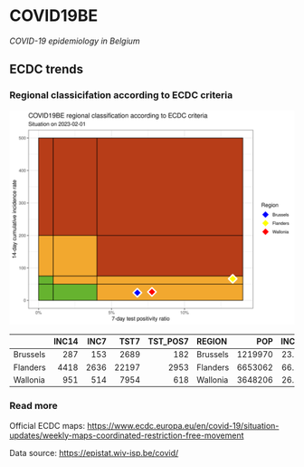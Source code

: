 
# COVID19BE

*COVID-19 epidemiology in Belgium*

## ECDC trends

### Regional classicifation according to ECDC criteria

![](COVID9BE-ecdc-trend.png)

|          | INC14 | INC7 |  TST7 | TST\_POS7 | REGION   |     POP | INC14\_RT |       PR7 |        GR |
| :------- | ----: | ---: | ----: | --------: | :------- | ------: | --------: | --------: | --------: |
| Brussels |   287 |  153 |  2689 |       182 | Brussels | 1219970 |  23.52517 | 0.0676832 | 0.1417910 |
| Flanders |  4418 | 2636 | 22197 |      2953 | Flanders | 6653062 |  66.40551 | 0.1330360 | 0.4792368 |
| Wallonia |   951 |  514 |  7954 |       618 | Wallonia | 3648206 |  26.06761 | 0.0776968 | 0.1762014 |

### Read more

Official ECDC maps:
<https://www.ecdc.europa.eu/en/covid-19/situation-updates/weekly-maps-coordinated-restriction-free-movement>

Data source: <https://epistat.wiv-isp.be/covid/>
